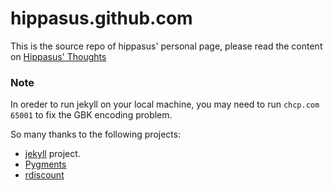 hippasus.github.com
===================

This is the source repo of hippasus' personal page, please read the content on [Hippasus' Thoughts](http://hippasus.github.com)

### Note

In oreder to run jekyll on your local machine, you may need to run `chcp.com 65001` to fix the GBK encoding problem.

So many thanks to the following projects:

* [jekyll](https://github.com/mojombo/jekyll) project.
* [Pygments](http://pygments.org/)
* [rdiscount](https://github.com/davidfstr/rdiscount)
